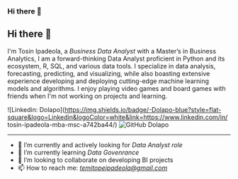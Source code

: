 ### Hi there 👋


## Hi there 👋

I'm Tosin Ipadeola,  a *Business Data Analyst*  with a Master’s in Business Analytics, I am a forward-thinking Data Analyst proficient in Python and its ecosystem, R, SQL, and various data tools. I specialize in data analysis, forecasting, predicting, and visualizing, while also boasting extensive experience developing and deploying cutting-edge machine learning models and algorithms. I enjoy playing video games and board games with friends when I'm not working on projects and learning.

![Linkedin: Dolapo](https://img.shields.io/badge/-Dolapo-blue?style=flat-square&logo=Linkedin&logoColor=white&link=https://www.linkedin.com/in/
tosin-ipadeola-mba-msc-a742ba44/)
![GitHub Dolapo](https://img.shields.io/github/followers/tipadeola?label=follow&style=social)

---

- 🔭 I’m currently and actively looking for *Data Analyst role*
- 🌱 I’m currently learning *Data Govenrance*
- 👯 I’m looking to collaborate on developing BI projects
- 📫 How to reach me:
  *temitopeipadeola@gmail.com*

